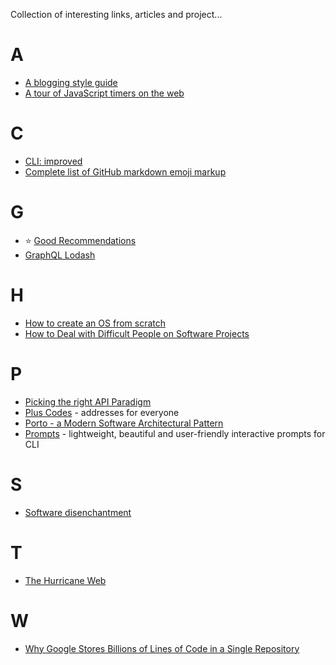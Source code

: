 Collection of interesting links, articles and project...

# A
- [A blogging style guide](https://robertheaton.com/2018/12/06/a-blogging-style-guide/)
- [A tour of JavaScript timers on the web](https://nolanlawson.com/2018/09/01/a-tour-of-javascript-timers-on-the-web/)

# C
- [CLI: improved](https://remysharp.com/2018/08/23/cli-improved)
- [Complete list of GitHub markdown emoji markup](https://gist.github.com/rxaviers/7360908)

# G
- :star: [Good Recommendations](https://gems.abyjames.com/)
- [GraphQL Lodash](https://github.com/APIs-guru/graphql-lodash)

# H
- [How to create an OS from scratch](https://github.com/cfenollosa/os-tutorial)
- [How to Deal with Difficult People on Software Projects](https://people.neilon.software/)

# P
- [Picking the right API Paradigm](https://philsturgeon.uk/2018/05/21/picking-an-api-paradigm-implementation/)
- [Plus Codes](https://plus.codes/) - addresses for everyone
- [Porto - a Modern Software Architectural Pattern](https://github.com/Mahmoudz/Porto)
- [Prompts](https://github.com/terkelg/prompts) - lightweight, beautiful and user-friendly interactive prompts for CLI

# S
- [Software disenchantment](http://tonsky.me/blog/disenchantment/)

# T
- [The Hurricane Web](https://mxb.at/blog/hurricane-web/)

# W
- [Why Google Stores Billions of Lines of Code in a Single Repository](https://ai.google/research/pubs/pub45424)
